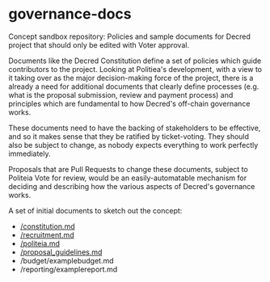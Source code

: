 # governance-docs
Concept sandbox repository: Policies and sample documents for Decred project that should only be edited with Voter approval.

Documents like the Decred Constitution define a set of policies which guide contributors to the project. Looking at Politiea's development, with a view to it taking over as the major decision-making force of the project, there is a already a need for additional documents that clearly define processes (e.g. what is the proposal submission, review and payment process) and principles which are fundamental to how Decred's off-chain governance works.

These documents need to have the backing of stakeholders to be effective, and so it makes sense that they be ratified by ticket-voting. They should also be subject to change, as nobody expects everything to work perfectly immediately.

Proposals that are Pull Requests to change these documents, subject to Politeia Vote for review, would be an easily-automatable mechanism for deciding and describing how the various aspects of Decred's governance works.

A set of initial documents to sketch out the concept:
* [/constitution.md](https://github.com/RichardRed0x/governance-docs/blob/master/constitution.md)
* [/recruitment.md](/recruitment.md)
* [/politeia.md](https://github.com/decred/politeia/edit/master/politeia.md)
* [/proposal_guidelines.md](https://github.com/RichardRed0x/governance-docs/blob/master/proposal-guidelines)
* /budget/examplebudget.md
* /reporting/examplereport.md
